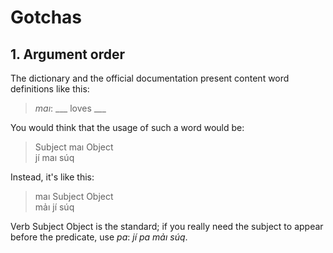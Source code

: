 # Gotchas

## 1. Argument order
The dictionary and the official documentation present content word definitions like this:

> *maı*: \_\_\_ loves \_\_\_

You would think that the usage of such a word would be:

> Subject maı Object  
> jí maı súq

Instead, it's like this:

> maı Subject Object  
> mảı jí súq

Verb Subject Object is the standard; if you really need the subject to appear before the predicate, use *pa*: *jí pa mảı súq*.
